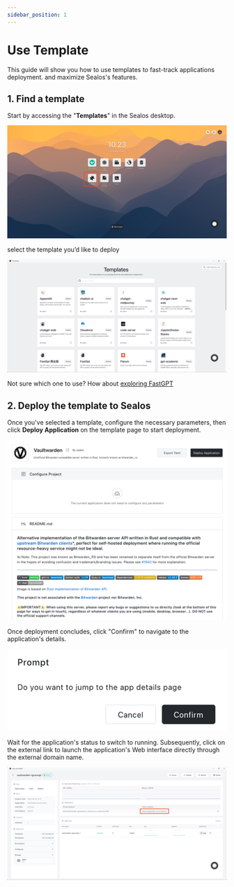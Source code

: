 ```yaml
---
sidebar_position: 1
---
```


# Use Template

This guide will show you how to use templates to fast-track applications deployment. and maximize Sealos's features.

## 1. Find a template

Start by accessing the "**Templates**" in the Sealos desktop.

![](./images/templates.jpg)

select the template you’d like to deploy

![Viewing the templates marketplace](./images/templates-2.png)

Not sure which one to use? How about [exploring FastGPT](/examples/ai-applications/install-fastgpt-on-desktop.md)

## 2. Deploy the template to Sealos

Once you've selected a template, configure the necessary parameters, then click **Deploy Application** on the template page to start deployment.

![Deploying your chosen template](./images/deploy-template.png)

Once deployment concludes, click "Confirm" to navigate to the application's details.

![](./images/template-detail.png)

Wait for the application's status to switch to running. Subsequently, click on the external link to launch the application's Web interface directly through the external domain name.

![](./images/app-url.png)

